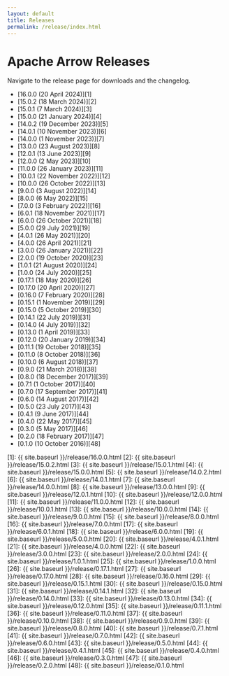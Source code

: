 ```yaml
---
layout: default
title: Releases
permalink: /release/index.html
---
```

<!--
{% comment %}
Licensed to the Apache Software Foundation (ASF) under one or more
contributor license agreements.  See the NOTICE file distributed with
this work for additional information regarding copyright ownership.
The ASF licenses this file to you under the Apache License, Version 2.0
(the "License"); you may not use this file except in compliance with
the License.  You may obtain a copy of the License at

http://www.apache.org/licenses/LICENSE-2.0

Unless required by applicable law or agreed to in writing, software
distributed under the License is distributed on an "AS IS" BASIS,
WITHOUT WARRANTIES OR CONDITIONS OF ANY KIND, either express or implied.
See the License for the specific language governing permissions and
limitations under the License.
{% endcomment %}
-->

# Apache Arrow Releases

Navigate to the release page for downloads and the changelog.

* [16.0.0 (20 April 2024)][1]
* [15.0.2 (18 March 2024)][2]
* [15.0.1 (7 March 2024)][3]
* [15.0.0 (21 January 2024)][4]
* [14.0.2 (19 December 2023)][5]
* [14.0.1 (10 November 2023)][6]
* [14.0.0 (1 November 2023)][7]
* [13.0.0 (23 August 2023)][8]
* [12.0.1 (13 June 2023)][9]
* [12.0.0 (2 May 2023)][10]
* [11.0.0 (26 January 2023)][11]
* [10.0.1 (22 November 2022)][12]
* [10.0.0 (26 October 2022)][13]
* [9.0.0 (3 August 2022)][14]
* [8.0.0 (6 May 2022)][15]
* [7.0.0 (3 February 2022)][16]
* [6.0.1 (18 November 2021)][17]
* [6.0.0 (26 October 2021)][18]
* [5.0.0 (29 July 2021)][19]
* [4.0.1 (26 May 2021)][20]
* [4.0.0 (26 April 2021)][21]
* [3.0.0 (26 January 2021)][22]
* [2.0.0 (19 October 2020)][23]
* [1.0.1 (21 August 2020)][24]
* [1.0.0 (24 July 2020)][25]
* [0.17.1 (18 May 2020)][26]
* [0.17.0 (20 April 2020)][27]
* [0.16.0 (7 February 2020)][28]
* [0.15.1 (1 November 2019)][29]
* [0.15.0 (5 October 2019)][30]
* [0.14.1 (22 July 2019)][31]
* [0.14.0 (4 July 2019)][32]
* [0.13.0 (1 April 2019)][33]
* [0.12.0 (20 January 2019)][34]
* [0.11.1 (19 October 2018)][35]
* [0.11.0 (8 October 2018)][36]
* [0.10.0 (6 August 2018)][37]
* [0.9.0 (21 March 2018)][38]
* [0.8.0 (18 December 2017)][39]
* [0.7.1 (1 October 2017)][40]
* [0.7.0 (17 September 2017)][41]
* [0.6.0 (14 August 2017)][42]
* [0.5.0 (23 July 2017)][43]
* [0.4.1 (9 June 2017)][44]
* [0.4.0 (22 May 2017)][45]
* [0.3.0 (5 May 2017)][46]
* [0.2.0 (18 February 2017)][47]
* [0.1.0 (10 October 2016)][48]

[1]: {{ site.baseurl }}/release/16.0.0.html
[2]: {{ site.baseurl }}/release/15.0.2.html
[3]: {{ site.baseurl }}/release/15.0.1.html
[4]: {{ site.baseurl }}/release/15.0.0.html
[5]: {{ site.baseurl }}/release/14.0.2.html
[6]: {{ site.baseurl }}/release/14.0.1.html
[7]: {{ site.baseurl }}/release/14.0.0.html
[8]: {{ site.baseurl }}/release/13.0.0.html
[9]: {{ site.baseurl }}/release/12.0.1.html
[10]: {{ site.baseurl }}/release/12.0.0.html
[11]: {{ site.baseurl }}/release/11.0.0.html
[12]: {{ site.baseurl }}/release/10.0.1.html
[13]: {{ site.baseurl }}/release/10.0.0.html
[14]: {{ site.baseurl }}/release/9.0.0.html
[15]: {{ site.baseurl }}/release/8.0.0.html
[16]: {{ site.baseurl }}/release/7.0.0.html
[17]: {{ site.baseurl }}/release/6.0.1.html
[18]: {{ site.baseurl }}/release/6.0.0.html
[19]: {{ site.baseurl }}/release/5.0.0.html
[20]: {{ site.baseurl }}/release/4.0.1.html
[21]: {{ site.baseurl }}/release/4.0.0.html
[22]: {{ site.baseurl }}/release/3.0.0.html
[23]: {{ site.baseurl }}/release/2.0.0.html
[24]: {{ site.baseurl }}/release/1.0.1.html
[25]: {{ site.baseurl }}/release/1.0.0.html
[26]: {{ site.baseurl }}/release/0.17.1.html
[27]: {{ site.baseurl }}/release/0.17.0.html
[28]: {{ site.baseurl }}/release/0.16.0.html
[29]: {{ site.baseurl }}/release/0.15.1.html
[30]: {{ site.baseurl }}/release/0.15.0.html
[31]: {{ site.baseurl }}/release/0.14.1.html
[32]: {{ site.baseurl }}/release/0.14.0.html
[33]: {{ site.baseurl }}/release/0.13.0.html
[34]: {{ site.baseurl }}/release/0.12.0.html
[35]: {{ site.baseurl }}/release/0.11.1.html
[36]: {{ site.baseurl }}/release/0.11.0.html
[37]: {{ site.baseurl }}/release/0.10.0.html
[38]: {{ site.baseurl }}/release/0.9.0.html
[39]: {{ site.baseurl }}/release/0.8.0.html
[40]: {{ site.baseurl }}/release/0.7.1.html
[41]: {{ site.baseurl }}/release/0.7.0.html
[42]: {{ site.baseurl }}/release/0.6.0.html
[43]: {{ site.baseurl }}/release/0.5.0.html
[44]: {{ site.baseurl }}/release/0.4.1.html
[45]: {{ site.baseurl }}/release/0.4.0.html
[46]: {{ site.baseurl }}/release/0.3.0.html
[47]: {{ site.baseurl }}/release/0.2.0.html
[48]: {{ site.baseurl }}/release/0.1.0.html
